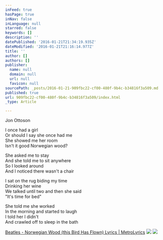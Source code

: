```yaml
---
inFeed: true
hasPage: true
inNav: false
inLanguage: null
starred: false
keywords: []
description: ''
datePublished: '2016-01-21T21:34:19.935Z'
dateModified: '2016-01-21T21:16:14.977Z'
title: ''
author: []
authors: []
publisher:
  name: null
  domain: null
  url: null
  favicon: null
sourcePath: _posts/2016-01-21-909fbc22-cf00-480f-9b4c-b34816f3a509.md
published: true
url: 909fbc22-cf00-480f-9b4c-b34816f3a509/index.html
_type: Article

---
```

Jon Ottoson

I once had a girl  
Or should I say she once had me  
She showed me her room  
Isn't it good Norwegian wood?

She asked me to stay  
And she told me to sit anywhere  
So I looked around  
And I noticed there wasn't a chair

I sat on the rug biding my time  
Drinking her wine  
We talked until two and then she said  
"It's time for bed"

She told me she worked  
In the morning and started to laugh  
I told her I didn't  
And crawled off to sleep in the bath

[Beatles - Norwegian Wood (this Bird Has Flown) Lyrics | MetroLyrics][0]
![](https://the-grid-user-content.s3-us-west-2.amazonaws.com/4a3c0d1b-06f0-4bb2-be9c-fa83dc5d8455.jpg)
![](https://the-grid-user-content.s3-us-west-2.amazonaws.com/95dd93d0-5da0-4499-868b-d42ef2c2f1e0.jpg)

[0]: http://www.metrolyrics.com/norwegian-wood-this-bird-has-flown-lyrics-beatles.html#ixzz3xuqR5nSA